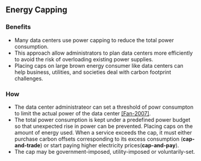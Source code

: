 Energy Capping
----

### Benefits
- Many data centers use power capping to reduce the total power consumption. 
- This approach allow administrators to plan data centers more efficiently to avoid the risk of overloading existing power supplies. 
- Placing caps on large brown energy consumer like data centers can help business, utilities, and societies deal with carbon footprint challenges. 

### How
- The data center administrateor can set a threshold of powr consumpton to limit the actual power of the data center [[Fan-2007]](http://dl.acm.org/citation.cfm?id=1250665). 
- The total power consumption is kept under a predefined power budget so that unexpected rise in power can be prevented.
Placing caps on the amount of energy used. When a service exceeds the cap, it must either purchase carbon offsets corresponding to its excess consumption (**cap-and-trade**) or start paying higher electricity prices(**cap-and-pay**). 
- The cap may be government-imposed, utility-imposed or voluntarily-set.







